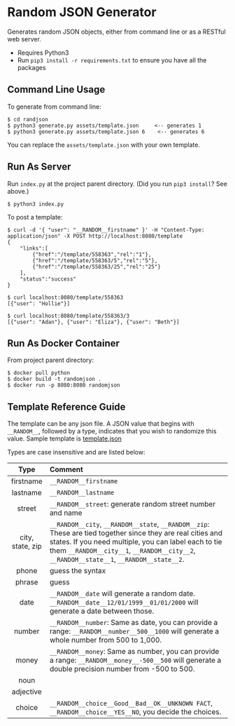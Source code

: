 # Random JSON Generator

Generates random JSON objects, either from command line or as a RESTful web server.

- Requires Python3
- Run `pip3 install -r requirements.txt` to ensure you have all the packages

## Command Line Usage

To generate from command line:

```
$ cd randjson
$ python3 generate.py assets/template.json     <-- generates 1
$ python3 generate.py assets/template.json 6    <-- generates 6
```

You can replace the `assets/template.json` with your own template.

## Run As Server

Run `index.py` at the project parent directory. (Did you run `pip3 install`? See above.)

```
$ python3 index.py
```

To post a template:

```
$ curl -d '{ "user": "__RANDOM__firstname" }' -H "Content-Type: application/json" -X POST http://localhost:8080/template
{
    "links":[
        {"href":"/template/558363","rel":"1"},
        {"href":"/template/558363/5","rel":"5"},
        {"href":"/template/558363/25","rel":"25"}
    ],
    "status":"success"
}

$ curl localhost:8080/template/558363
[{"user": "Hollie"}]

$ curl localhost:8080/template/558363/3
[{"user": "Adan"}, {"user": "Eliza"}, {"user": "Beth"}]
```

## Run As Docker Container

From project parent directory:

```
$ docker pull python
$ docker build -t randomjson .
$ docker run -p 8080:8080 randomjson
```

## Template Reference Guide

The template can be any json file. A JSON value that begins with `__RANDOM__`, followed 
by a type, indicates that you wish to randomize this value. Sample template is <a href="randjson/assets/template.json">template.json</a>

Types are case insensitive and are listed below:

| Type | Comment |
| :---------------------------: | :----- |
| firstname | `__RANDOM__firstname` |
| lastname | `__RANDOM__lastname` |
| street | `__RANDOM__street`: generate random street number and name |
| city, state, zip | `__RANDOM__city`, `__RANDOM__state`, `__RANDOM__zip`: These are tied together since they are real cities and states. If you need multiple, you can label each to tie them `__RANDOM__city__1`, `__RANDOM__city__2`, `__RANDOM__state__1`, `__RANDOM__state__2`. |
| phone | guess the syntax |
| phrase | guess |
| date | `__RANDOM__date` will generate a random date. `__RANDOM__date__12/01/1999__01/01/2000` will generate a date between those.|
| number | `__RANDOM__number`: Same as date, you can provide a range: `__RANDOM__number__500__1000` will generate a whole number from 500 to 1,000.|
| money | `__RANDOM__money`: Same as number, you can provide a range: `__RANDOM__money__-500__500` will generate a double precision number from -500 to 500.|
| noun | |
| adjective | |
| choice | `__RANDOM__choice__Good__Bad__OK__UNKNOWN FACT`, `__RANDOM__choice__YES__NO`, you decide the choices. |
